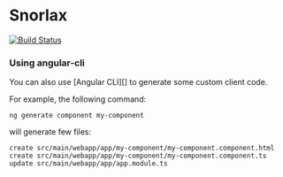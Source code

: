 # Snorlax
[![Build Status](https://travis-ci.com/MarcinAman/Snorlax.svg?branch=master)](https://travis-ci.com/MarcinAman/Snorlax)

### Using angular-cli

You can also use [Angular CLI][] to generate some custom client code.

For example, the following command:

    ng generate component my-component

will generate few files:

    create src/main/webapp/app/my-component/my-component.component.html
    create src/main/webapp/app/my-component/my-component.component.ts
    update src/main/webapp/app/app.module.ts

